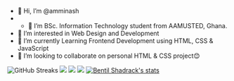 - 👋 Hi, I’m @amminash
- - 🌱 I’m BSc. Information Technology student from AAMUSTED, Ghana.
- 👀 I’m interested in Web Design and Development
- 🌱 I’m currently Learning Frontend Development using HTML, CSS & JavaScript
- 💞️ I’m looking to collaborate on personal HTML & CSS project😊
<!-- - - 📫 How to reach me ... -->

<!---
amminash/amminash is a ✨ special ✨ repository because its `README.md` (this file) appears on your GitHub profile.
You can click the Preview link to take a look at your changes.
--->
![GitHub Streaks](http://github-readme-streak-stats.herokuapp.com?user=amminash&theme=dracula&hide_border=true)
![](https://github-profile-summary-cards.vercel.app/api/cards/profile-details?username=amminash&theme=github_dark)
![](https://github-profile-summary-cards.vercel.app/api/cards/repos-per-language?username=amminash&theme=github_dark)
![](https://github-profile-summary-cards.vercel.app/api/cards/most-commit-language?username=amminash&theme=github_dark)
[![Bentil Shadrack's stats](https://github-readme-stats.vercel.app/api?username=amminash&show_icons=true&theme=github_dark)](https://github.com/amminash)
